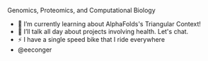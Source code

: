 Genomics, Proteomics, and Computational Biology
- 🌱 I’m currently learning about AlphaFolds's Triangular Context!
- 💞️ I’ll talk all day about projects involving health. Let's chat.
- ⚡ I have a single speed bike that I ride everywhere
- @eeconger
